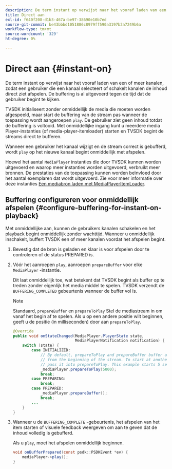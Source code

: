 ```yaml
---
description: De term instant op verwijst naar het vooraf laden van een of meer kanalen, zodat een gebruiker die een kanaal selecteert of schakelt kanalen de inhoud direct ziet afspelen. De buffering is al uitgevoerd tegen de tijd dat de gebruiker begint te kijken.
title: Direct aan
exl-id: f640f208-d1b3-467a-be97-38690e10b7ed
source-git-commit: be43bbbd1051886c8979ff590a3197b2a7249b6a
workflow-type: tm+mt
source-wordcount: '329'
ht-degree: 0%

---
```


# Direct aan {#instant-on}

De term instant op verwijst naar het vooraf laden van een of meer kanalen, zodat een gebruiker die een kanaal selecteert of schakelt kanalen de inhoud direct ziet afspelen. De buffering is al uitgevoerd tegen de tijd dat de gebruiker begint te kijken.

TVSDK initialiseert zonder onmiddellijk de media die moeten worden afgespeeld, maar start de buffering van de stream pas wanneer de toepassing wordt aangeroepen `play`. De gebruiker ziet geen inhoud totdat de buffering is voltooid. Met onmiddellijke ingang kunt u meerdere media Player-instanties (of media-player-itemloader) starten en TVSDK begint de streams direct te bufferen.

Wanneer een gebruiker het kanaal wijzigt en de stream correct is gebufferd, wordt `play` op het nieuwe kanaal begint onmiddellijk met afspelen.

Hoewel het aantal `MediaPlayer` instanties die door TVSDK kunnen worden uitgevoerd en waarop meer instanties worden uitgevoerd, verbruikt meer bronnen. De prestaties van de toepassing kunnen worden beïnvloed door het aantal exemplaren dat wordt uitgevoerd. Zie voor meer informatie over deze instanties [Een mediabron laden met MediaPlayerItemLoader](../../../tvsdk-1.4-for-android/ui-configure/mediaplayer-initialize-for-video/android-1.4-media-mediaplayeritemloader.md).

## Buffering configureren voor onmiddellijk afspelen {#configure-buffering-for-instant-on-playback}

Met onmiddellijke aan, kunnen de gebruikers kanalen schakelen en het playback begint onmiddellijk zonder wachttijd. Wanneer u onmiddellijk inschakelt, buffert TVSDK een of meer kanalen voordat het afspelen begint.

1. Bevestig dat de bron is geladen en klaar is voor afspelen door te controleren of de status PREPARED is.
1. Vóór het aanroepen `play`, aanroepen `prepareBuffer` voor elke `MediaPlayer` -instantie.

   Dit laat onmiddellijk toe, wat betekent dat TVSDK begint als buffer op te treden zonder eigenlijk het media middel te spelen. TVSDK verzendt de `BUFFERING_COMPLETED` gebeurtenis wanneer de buffer vol is.

   >[!NOTE]
   >
   >Standaard, `prepareBuffer` en `prepareToPlay` Stel de mediastream in om vanaf het begin af te spelen. Als u op een andere positie wilt beginnen, geeft u de positie (in milliseconden) door aan `prepareToPlay`.

   ```java
   @Override 
   public void onStateChanged(MediaPlayer.PlayerState state,  
                              MediaPlayerNotification notification) { 
       switch (state) { 
           case INITIALIZED: 
               // By default, prepareToPlay and prepareBuffer buffer and start playing 
               // from the beginning of the stream. To start at another position, 
               // pass it into prepareToPlay. This example starts 5 seconds into the stream. 
               _mediaPlayer.prepareToPlay(5000); 
               break; 
           case PREPARING: 
               break; 
           case PREPARED: 
               _mediaPlayer.prepareBuffer(); 
               break; 
           ... 
       } 
   }
   ```

1. Wanneer u de `BUFFERING_COMPLETE` -gebeurtenis, het afspelen van het item starten of visuele feedback weergeven om aan te geven dat de inhoud volledig is gebufferd.

   Als u `play`, moet het afspelen onmiddellijk beginnen.

   ```java
   void onBufferPrepared(const psdk::PSDKEvent *ev) { 
       mediaPlayer->play(); 
   }
   ```
